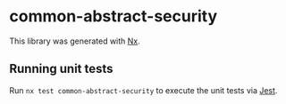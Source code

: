 # common-abstract-security

This library was generated with [Nx](https://nx.dev).

## Running unit tests

Run `nx test common-abstract-security` to execute the unit tests via [Jest](https://jestjs.io).

